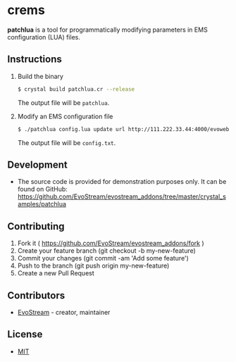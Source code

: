 # crems

**patchlua** is a tool for programmatically modifying parameters in EMS configuration (LUA) files.


## Instructions

1. Build the binary

     ```bash
     $ crystal build patchlua.cr --release
     ```
     The output file will be `patchlua`.

2. Modify an EMS configuration file

     ```bash
     $ ./patchlua config.lua update url http://111.222.33.44:4000/evowebservices/
     ```
     The output file will be `config.txt`.


## Development

- The source code is provided for demonstration purposes only. It can be found on GitHub:
https://github.com/EvoStream/evostream_addons/tree/master/crystal_samples/patchlua


## Contributing

1. Fork it ( https://github.com/EvoStream/evostream_addons/fork )
2. Create your feature branch (git checkout -b my-new-feature)
3. Commit your changes (git commit -am 'Add some feature')
4. Push to the branch (git push origin my-new-feature)
5. Create a new Pull Request


## Contributors

- [EvoStream](https://github.com/EvoStream)  - creator, maintainer


## License

- [MIT](LICENSE.md)

